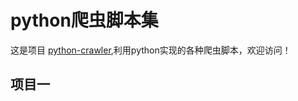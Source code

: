 # python爬虫脚本集

这是项目 [python-crawler](https://github.com/BIH-TECH/python-crawler),利用python实现的各种爬虫脚本，欢迎访问！


## 项目一


